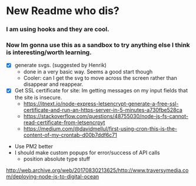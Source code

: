 # New Readme who dis?

### I am using hooks and they are cool.
### Now Im gonna use this as a sandbox to try anything else I think is interesting/worth learning.

- [x] generate svgs. (suggested by Henrik)
  - done in a very basic way. Seems a good start though
  - Cooler: can I get the svg to move across the screen rather than disappear and reappear.
- [x] Get SSL certificate for site: Im getting messages on my input fields that the site is insecure.
  - https://itnext.io/node-express-letsencrypt-generate-a-free-ssl-certificate-and-run-an-https-server-in-5-minutes-a730fbe528ca
  - https://stackoverflow.com/questions/48755030/node-js-fs-cannot-read-certificate-from-letsencrpyt
  - https://medium.com/@davidmellul/first-using-cron-this-is-the-content-of-my-crontab-d00b7ddf6c71
- Use PM2 better
- I should make custom popups for error/success of API calls
  - position absolute type stuff

http://web.archive.org/web/20170830213625/http://www.traversymedia.com/deploying-node-js-to-digital-ocean